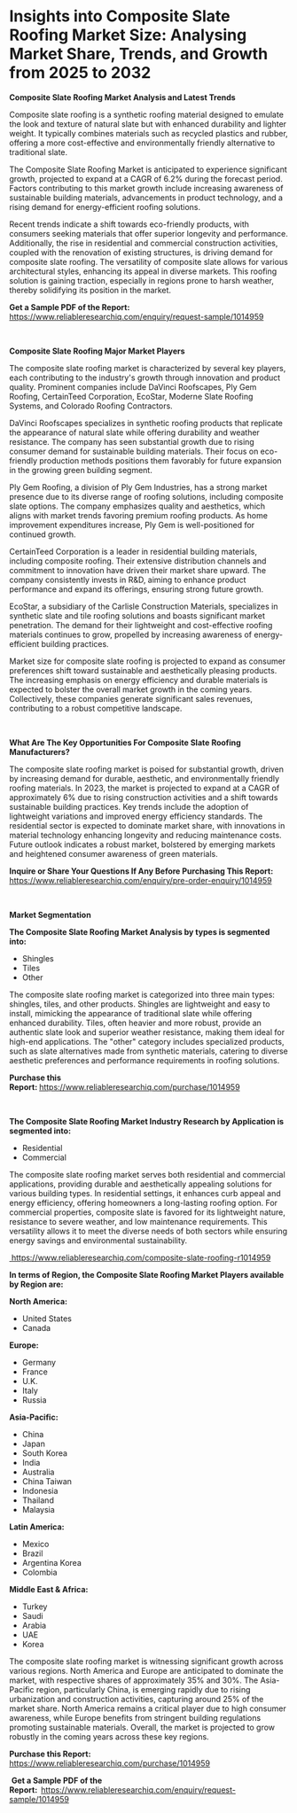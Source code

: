 <p><h1>Insights into Composite Slate Roofing Market Size: Analysing Market Share, Trends, and Growth from 2025 to 2032</h1></p><p><strong>Composite Slate Roofing Market Analysis and Latest Trends</strong></p>
<p><p>Composite slate roofing is a synthetic roofing material designed to emulate the look and texture of natural slate but with enhanced durability and lighter weight. It typically combines materials such as recycled plastics and rubber, offering a more cost-effective and environmentally friendly alternative to traditional slate. </p><p>The Composite Slate Roofing Market is anticipated to experience significant growth, projected to expand at a CAGR of 6.2% during the forecast period. Factors contributing to this market growth include increasing awareness of sustainable building materials, advancements in product technology, and a rising demand for energy-efficient roofing solutions. </p><p>Recent trends indicate a shift towards eco-friendly products, with consumers seeking materials that offer superior longevity and performance. Additionally, the rise in residential and commercial construction activities, coupled with the renovation of existing structures, is driving demand for composite slate roofing. The versatility of composite slate allows for various architectural styles, enhancing its appeal in diverse markets. This roofing solution is gaining traction, especially in regions prone to harsh weather, thereby solidifying its position in the market.</p></p>
<p><strong>Get a Sample PDF of the Report:&nbsp;</strong> <a href="https://www.reliableresearchiq.com/enquiry/request-sample/1014959?utm_campaign=3511&utm_medium=2&utm_source=Github&utm_content=ia&utm_term=17042025&utm_id=composite-slate-roofing">https://www.reliableresearchiq.com/enquiry/request-sample/1014959</a></p>
<p>&nbsp;</p>
<p><strong>Composite Slate Roofing Major Market Players</strong></p>
<p><p>The composite slate roofing market is characterized by several key players, each contributing to the industry's growth through innovation and product quality. Prominent companies include DaVinci Roofscapes, Ply Gem Roofing, CertainTeed Corporation, EcoStar, Moderne Slate Roofing Systems, and Colorado Roofing Contractors.</p><p>DaVinci Roofscapes specializes in synthetic roofing products that replicate the appearance of natural slate while offering durability and weather resistance. The company has seen substantial growth due to rising consumer demand for sustainable building materials. Their focus on eco-friendly production methods positions them favorably for future expansion in the growing green building segment.</p><p>Ply Gem Roofing, a division of Ply Gem Industries, has a strong market presence due to its diverse range of roofing solutions, including composite slate options. The company emphasizes quality and aesthetics, which aligns with market trends favoring premium roofing products. As home improvement expenditures increase, Ply Gem is well-positioned for continued growth.</p><p>CertainTeed Corporation is a leader in residential building materials, including composite roofing. Their extensive distribution channels and commitment to innovation have driven their market share upward. The company consistently invests in R&D, aiming to enhance product performance and expand its offerings, ensuring strong future growth.</p><p>EcoStar, a subsidiary of the Carlisle Construction Materials, specializes in synthetic slate and tile roofing solutions and boasts significant market penetration. The demand for their lightweight and cost-effective roofing materials continues to grow, propelled by increasing awareness of energy-efficient building practices.</p><p>Market size for composite slate roofing is projected to expand as consumer preferences shift toward sustainable and aesthetically pleasing products. The increasing emphasis on energy efficiency and durable materials is expected to bolster the overall market growth in the coming years. Collectively, these companies generate significant sales revenues, contributing to a robust competitive landscape.</p></p>
<p>&nbsp;</p>
<p><strong>What Are The Key Opportunities For Composite Slate Roofing Manufacturers?</strong></p>
<p><p>The composite slate roofing market is poised for substantial growth, driven by increasing demand for durable, aesthetic, and environmentally friendly roofing materials. In 2023, the market is projected to expand at a CAGR of approximately 6% due to rising construction activities and a shift towards sustainable building practices. Key trends include the adoption of lightweight variations and improved energy efficiency standards. The residential sector is expected to dominate market share, with innovations in material technology enhancing longevity and reducing maintenance costs. Future outlook indicates a robust market, bolstered by emerging markets and heightened consumer awareness of green materials.</p></p>
<p><strong>Inquire or Share Your Questions If Any Before Purchasing This Report:</strong> <a href="https://www.reliableresearchiq.com/enquiry/pre-order-enquiry/1014959?utm_campaign=3511&utm_medium=2&utm_source=Github&utm_content=ia&utm_term=17042025&utm_id=composite-slate-roofing">https://www.reliableresearchiq.com/enquiry/pre-order-enquiry/1014959</a></p>
<p>&nbsp;</p>
<p><strong>Market Segmentation</strong></p>
<p><strong>The Composite Slate Roofing Market Analysis by types is segmented into:</strong></p>
<p><ul><li>Shingles</li><li>Tiles</li><li>Other</li></ul></p>
<p><p>The composite slate roofing market is categorized into three main types: shingles, tiles, and other products. Shingles are lightweight and easy to install, mimicking the appearance of traditional slate while offering enhanced durability. Tiles, often heavier and more robust, provide an authentic slate look and superior weather resistance, making them ideal for high-end applications. The "other" category includes specialized products, such as slate alternatives made from synthetic materials, catering to diverse aesthetic preferences and performance requirements in roofing solutions.</p></p>
<p><strong>Purchase this Report:&nbsp;</strong><a href="https://www.reliableresearchiq.com/purchase/1014959?utm_campaign=3511&utm_medium=2&utm_source=Github&utm_content=ia&utm_term=17042025&utm_id=composite-slate-roofing">https://www.reliableresearchiq.com/purchase/1014959</a></p>
<p>&nbsp;</p>
<p><strong>The Composite Slate Roofing Market Industry Research by Application is segmented into:</strong></p>
<p><ul><li>Residential</li><li>Commercial</li></ul></p>
<p><p>The composite slate roofing market serves both residential and commercial applications, providing durable and aesthetically appealing solutions for various building types. In residential settings, it enhances curb appeal and energy efficiency, offering homeowners a long-lasting roofing option. For commercial properties, composite slate is favored for its lightweight nature, resistance to severe weather, and low maintenance requirements. This versatility allows it to meet the diverse needs of both sectors while ensuring energy savings and environmental sustainability.</p></p>
<p><a href="https://www.reliableresearchiq.com/composite-slate-roofing-r1014959?utm_campaign=3511&utm_medium=2&utm_source=Github&utm_content=ia&utm_term=17042025&utm_id=composite-slate-roofing">&nbsp;https://www.reliableresearchiq.com/composite-slate-roofing-r1014959</a></p>
<p><strong>In terms of Region, the Composite Slate Roofing Market Players available by Region are:</strong></p>
<p>
    <p> <strong> North America: </strong>
        <ul>
            <li>United States</li>
            <li>Canada</li>
        </ul>
        </p> 
    <p> <strong> Europe: </strong>
        <ul>
            <li>Germany</li>
            <li>France</li>
            <li>U.K.</li>
            <li>Italy</li>
            <li>Russia</li>
        </ul>
        </p> 
    <p> <strong> Asia-Pacific: </strong>
        <ul>
            <li>China</li>
            <li>Japan</li>
            <li>South Korea</li>
            <li>India</li>
            <li>Australia</li>
            <li>China Taiwan</li>
            <li>Indonesia</li>
            <li>Thailand</li>
            <li>Malaysia</li>
        </ul>
        </p> 
    <p> <strong> Latin America: </strong>
        <ul>
            <li>Mexico</li>
            <li>Brazil</li>
            <li>Argentina Korea</li>
            <li>Colombia</li>
        </ul>
        </p> 
    <p> <strong> Middle East & Africa: </strong>
        <ul>
            <li>Turkey</li>
            <li>Saudi</li>
            <li>Arabia</li>
            <li>UAE</li>
            <li>Korea</li>
        </ul>
    </p>
    </p>
<p><p>The composite slate roofing market is witnessing significant growth across various regions. North America and Europe are anticipated to dominate the market, with respective shares of approximately 35% and 30%. The Asia-Pacific region, particularly China, is emerging rapidly due to rising urbanization and construction activities, capturing around 25% of the market share. North America remains a critical player due to high consumer awareness, while Europe benefits from stringent building regulations promoting sustainable materials. Overall, the market is projected to grow robustly in the coming years across these key regions.</p></p>
<p><strong>Purchase this Report: </strong><a href="https://www.reliableresearchiq.com/purchase/1014959?utm_campaign=3511&utm_medium=2&utm_source=Github&utm_content=ia&utm_term=17042025&utm_id=composite-slate-roofing">https://www.reliableresearchiq.com/purchase/1014959</a></p>
<p>&nbsp;<strong>Get a Sample PDF of the Report:&nbsp;&nbsp;</strong><a href="https://www.reliableresearchiq.com/enquiry/request-sample/1014959?utm_campaign=3511&utm_medium=2&utm_source=Github&utm_content=ia&utm_term=17042025&utm_id=composite-slate-roofing">https://www.reliableresearchiq.com/enquiry/request-sample/1014959</a></p>
<p><strong></strong></p>
<p><p></p><p></p><p></p></p>